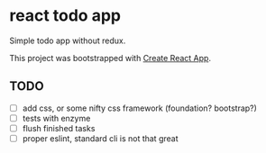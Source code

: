 # react todo app

Simple todo app without redux.

This project was bootstrapped with [Create React App](https://github.com/facebookincubator/create-react-app).

## TODO

- [ ] add css, or some nifty css framework (foundation? bootstrap?)
- [ ] tests with enzyme
- [ ] flush finished tasks
- [ ] proper eslint, standard cli is not that great
